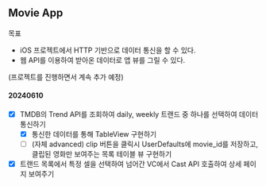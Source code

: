 ## Movie App

목표

- iOS 프로젝트에서 HTTP 기반으로 데이터 통신을 할 수 있다.
- 웹 API를 이용하여 받아온 데이터로 앱 뷰를 그릴 수 있다. 

(프로젝트를 진행하면서 계속 추가 예정)


#### 20240610

- [x] TMDB의 Trend API를 조회하여 daily, weekly 트랜드 중 하나를 선택하여 데이터 통신하기
    - [x] 통신한 데이터를 통해 TableView 구현하기
    - [ ] (자체 advanced) clip 버튼을 클릭시 UserDefaults에 movie_id를 저장하고, 클립된 영화만 보여주는 목록 테이블 뷰 구현하기

- [x] 트랜드 목록에서 특정 셀을 선택하여 넘어간 VC에서 Cast API 호출하여 상세 페이지 보여주기
